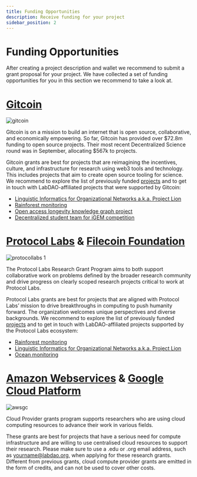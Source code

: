 ```yaml
---
title: Funding Opportunities
description: Receive funding for your project
sidebar_position: 2
---
```


# Funding Opportunities
After creating a project description and wallet we recommend to submit a grant proposal for your project. We have collected a set of funding opportunities for you in this section we recommend to take a look at. 

# [Gitcoin](https://gitcoin.co/)
![gitcoin](https://user-images.githubusercontent.com/37750378/212125299-a8aff88f-e774-4d44-b96f-cc7a618df6b5.svg)

Gitcoin is on a mission to build an internet that is open source, collaborative, and economically empowering. So far, Gitcoin has provided over $72.8m funding to open source projects. Their most recent Decentralized Science round was in September, allocating $567k to projects.

Gitcoin grants are best for projects that are reimagining the incentives, culture, and infrastructure for research using web3 tools and technology. This includes projects that aim to create open source tooling for science. We recommend to explore the list of previously funded [projects](https://gitcoin.co/grants/clr/gr15-desci) and to get in touch with LabDAO-affiliated projects that were supported by Gitcoin:
* [Linguistic Informatics for Organizational Networks a.k.a. Project Lion](https://gitcoin.co/grants/7214/project-lion)
* [Rainforest monitoring](https://gitcoin.co/grants/7362/rainforest-monitoring-lab-by-gainforest-labdao-ra)
* [Open access longevity knowledge graph project](https://gitcoin.co/grants/7365/open-access-longevity-knowledge-graph-project)
* [Decentralized student team for iGEM competition](https://gitcoin.co/grants/7336/decentralized-student-team-for-igem-competition)

# [Protocol Labs](https://grants.protocol.ai/) & [Filecoin Foundation](https://fil.org/grants/)
![protocollabs 1](https://user-images.githubusercontent.com/37750378/212144472-42dcc264-44b8-4979-aa82-2d990d562249.png)

The Protocol Labs Research Grant Program aims to both support collaborative work on problems defined by the broader research community and drive progress on clearly scoped research projects critical to work at Protocol Labs.

Protocol Labs grants are best for projects that are aligned with Protocol Labs’ mission to drive breakthroughs in computing to push humanity forward. The organization welcomes unique perspectives and diverse backgrounds. We recommend to explore the list of previously funded [projects](https://grants.protocol.ai/) and to get in touch with LabDAO-affiliated projects supported by the Protocol Labs ecosystem:
* [Rainforest monitoring](https://gitcoin.co/grants/7362/rainforest-monitoring-lab-by-gainforest-labdao-ra)
* [Linguistic Informatics for Organizational Networks a.k.a. Project Lion](https://gitcoin.co/grants/7214/project-lion)
* [Ocean monitoring](https://newatlantis.io/)

# [Amazon Webservices](https://aws.amazon.com/grants/) & [Google Cloud Platform](https://cloud.google.com/edu/researchers)
![awsgc](https://user-images.githubusercontent.com/37750378/212143927-fdd94d87-d9c9-4290-9061-caa18a7c6725.png)

Cloud Provider grants program supports researchers who are using cloud computing resources to advance their work in various fields.

These grants are best for projects that have a serious need for compute infrastructure and are willing to use centralised cloud resources to support their research. Please make sure to use a .edu or .org email address, such as yourname@labdao.org, when applying for these research grants. Different from previous grants, cloud compute provider grants are emitted in the form of credits, and can not be used to cover other costs.


